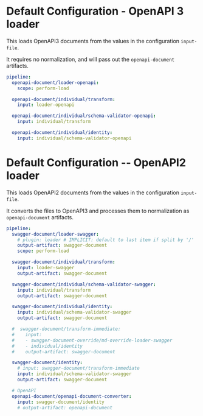 # Default Configuration - OpenAPI 3 loader

This loads OpenAPI3 documents from the values in the configuration `input-file`.

It requires no normalization, and will pass out the `openapi-document` artifacts.

```yaml
pipeline:
  openapi-document/loader-openapi:
    scope: perform-load

  openapi-document/individual/transform:
    input: loader-openapi

  openapi-document/individual/schema-validator-openapi:
    input: individual/transform

  openapi-document/individual/identity:
    input: individual/schema-validator-openapi
```

# Default Configuration -- OpenAPI2 loader

This loads OpenAPI2 documents from the values in the configuration `input-file`.

It converts the files to OpenAPI3 and processes them to normalization as
`openapi-document` artifacts.

```yaml
pipeline:
  swagger-document/loader-swagger:
    # plugin: loader # IMPLICIT: default to last item if split by '/'
    output-artifact: swagger-document
    scope: perform-load

  swagger-document/individual/transform:
    input: loader-swagger
    output-artifact: swagger-document

  swagger-document/individual/schema-validator-swagger:
    input: individual/transform
    output-artifact: swagger-document

  swagger-document/individual/identity:
    input: individual/schema-validator-swagger
    output-artifact: swagger-document

  #  swagger-document/transform-immediate:
  #    input:
  #    - swagger-document-override/md-override-loader-swagger
  #    - individual/identity
  #    output-artifact: swagger-document

  swagger-document/identity:
    # input: swagger-document/transform-immediate
    input: individual/schema-validator-swagger
    output-artifact: swagger-document

  # OpenAPI
  openapi-document/openapi-document-converter:
    input: swagger-document/identity
    # output-artifact: openapi-document
```
